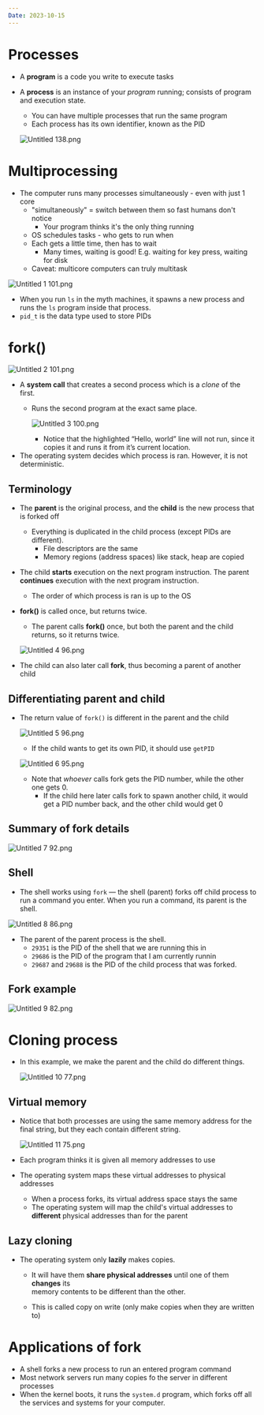 ```yaml
---
Date: 2023-10-15
---
```

# Processes

- A **program** is a code you write to execute tasks
- A **process** is an instance of your _program_ running; consists of program and execution state.
    
    - You can have multiple processes that run the same program
    - Each process has its own identifier, known as the PID
    
    ![Untitled 138.png](../../attachments/Untitled%20138.png)
    

# Multiprocessing

- The computer runs many processes simultaneously - even with just 1 core
    - "simultaneously" = switch between them so fast humans don't notice
        - Your program thinks it's the only thing running
    - OS schedules tasks - who gets to run when
    - Each gets a little time, then has to wait
        - Many times, waiting is good! E.g. waiting for key press, waiting for disk
    - Caveat: multicore computers can truly multitask

![Untitled 1 101.png](../../attachments/Untitled%201%20101.png)

- When you run `ls` in the myth machines, it spawns a new process and runs the `ls` program inside that process.
- `pid_t` is the data type used to store PIDs

# fork()

![Untitled 2 101.png](../../attachments/Untitled%202%20101.png)

- A **system call** that creates a second process which is a _clone_ of the first.
    - Runs the second program at the exact same place.
        
        ![Untitled 3 100.png](../../attachments/Untitled%203%20100.png)
        
        - Notice that the highlighted “Hello, world” line will not run, since it copies it and runs it from it’s current location.
- The operating system decides which process is ran. However, it is not deterministic.

## Terminology

- The **parent** is the original process, and the **child** is the new process that is forked off
    - Everything is duplicated in the child process (except PIDs are different).
        - File descriptors are the same
        - Memory regions (address spaces) like stack, heap are copied
- The child **starts** execution on the next program instruction. The parent **continues** execution with the next program instruction.
    - The order of which process is ran is up to the OS
- **fork()** is called once, but returns twice.
    
    - The parent calls **fork()** once, but both the parent and the child returns, so it returns twice.
    
    ![Untitled 4 96.png](../../attachments/Untitled%204%2096.png)
    
- The child can also later call **fork**, thus becoming a parent of another child

## Differentiating parent and child

- The return value of `fork()` is different in the parent and the child
    
    ![Untitled 5 96.png](../../attachments/Untitled%205%2096.png)
    
    - If the child wants to get its own PID, it should use `getPID`
    
    ![Untitled 6 95.png](../../attachments/Untitled%206%2095.png)
    
    - Note that _whoever_ calls fork gets the PID number, while the other one gets 0.
        - If the child here later calls fork to spawn another child, it would get a PID number back, and the other child would get 0

## Summary of fork details

![Untitled 7 92.png](../../attachments/Untitled%207%2092.png)

## Shell

- The shell works using `fork` — the shell (parent) forks off child process to run a command you enter. When you run a command, its parent is the shell.

![Untitled 8 86.png](../../attachments/Untitled%208%2086.png)

- The parent of the parent process is the shell.
    - `29351` is the PID of the shell that we are running this in
    - `29686` is the PID of the program that I am currently runnin
    - `29687` and `29688` is the PID of the child process that was forked.

## Fork example

![Untitled 9 82.png](../../attachments/Untitled%209%2082.png)

# Cloning process

- In this example, we make the parent and the child do different things.
    
    ![Untitled 10 77.png](../../attachments/Untitled%2010%2077.png)
    

## Virtual memory

- Notice that both processes are using the same memory address for the final string, but they each contain different string.
    
    ![Untitled 11 75.png](../../attachments/Untitled%2011%2075.png)
    
- Each program thinks it is given all memory addresses to use
- The operating system maps these virtual addresses to physical addresses
    - When a process forks, its virtual address space stays the same
    - The operating system will map the child's virtual addresses to **different** physical addresses than for the parent

## Lazy cloning

- The operating system only **lazily** makes copies.
    - It will have them **share physical addresses** until one of them **changes** its  
        memory contents to be different than the other.  
        
    - This is called copy on write (only make copies when they are written to)

# Applications of fork

- A shell forks a new process to run an entered program command
- Most network servers run many copies fo the server in different processes
- When the kernel boots, it runs the `system.d` program, which forks off all the services and systems for your computer.